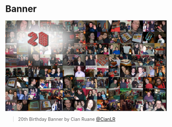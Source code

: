 # Banner

![20th Birthday](https://github.com/redbrick/assets/raw/master/Banner/20th_Banner.png)
> 20th Birthday Banner by Cian Ruane [@CianLR](https://github.com/CianLR)
